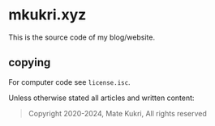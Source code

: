# mkukri.xyz
This is the source code of my blog/website.

## copying
For computer code see `license.isc`.

Unless otherwise stated all articles and written content:
> Copyright 2020-2024, Mate Kukri, All rights reserved
